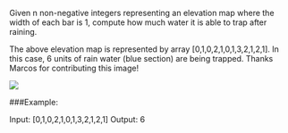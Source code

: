 Given n non-negative integers representing an elevation map where the width of each bar is 1, compute how much water it is able to trap after raining.


The above elevation map is represented by array [0,1,0,2,1,0,1,3,2,1,2,1]. In this case, 6 units of rain water (blue section) are being trapped. Thanks Marcos for contributing this image!

![](https://assets.leetcode.com/uploads/2018/10/22/rainwatertrap.png)

###Example:

Input: [0,1,0,2,1,0,1,3,2,1,2,1]
Output: 6